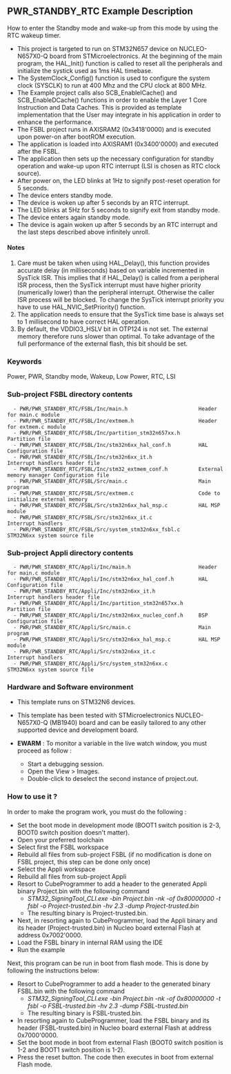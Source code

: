 ## <b>PWR_STANDBY_RTC Example Description</b>

How to enter the Standby mode and wake-up from this mode by using the RTC wakeup timer.

- This project is targeted to run on STM32N657 device on NUCLEO-N657X0-Q board from STMicroelectronics.
At the beginning of the main program, the HAL_Init() function is called to reset
all the peripherals and initialize the systick used as 1ms HAL timebase.
- The SystemClock_Config() function is used to configure the system clock (SYSCLK)
to run at 400 Mhz and the CPU clock at 800 MHz.
- The Example project calls also SCB_EnableICache() and SCB_EnableDCache() functions in order to enable
the Layer 1 Core Instruction and Data Caches. This is provided as template implementation that the User may
integrate in his application in order to enhance the performance.
- The FSBL project runs in AXISRAM2 (0x3418'0000) and is executed upon power-on after bootROM execution.
- The application is loaded into AXISRAM1 (0x3400'0000) and executed after the FSBL.
- The application then sets up the necessary configuration for standby operation and wake-up upon RTC interrupt (LSI is chosen as RTC clock source).
- After power on, the LED blinks at 1Hz to signify post-reset operation for 5 seconds.
- The device enters standby mode.
- The device is woken up after 5 seconds by an RTC interrupt.
- The LED blinks at 5Hz for 5 seconds to signify exit from standby mode.
- The device enters again standby mode.
- The device is again woken up after 5 seconds by an RTC interrupt and the last steps described above infinitely unroll. 

#### <b>Notes</b>

 1. Care must be taken when using HAL_Delay(), this function provides accurate delay (in milliseconds)
    based on variable incremented in SysTick ISR. This implies that if HAL_Delay() is called from
    a peripheral ISR process, then the SysTick interrupt must have higher priority (numerically lower)
    than the peripheral interrupt. Otherwise the caller ISR process will be blocked.
    To change the SysTick interrupt priority you have to use HAL_NVIC_SetPriority() function.
 2. The application needs to ensure that the SysTick time base is always set to 1 millisecond
    to have correct HAL operation.
 3. By default, the VDDIO3_HSLV bit in OTP124 is not set. The external memory therefore runs slower than optimal.
     To take advantage of the full performance of the external flash, this bit should be set.


### <b>Keywords</b>

Power, PWR, Standby mode, Wakeup, Low Power, RTC, LSI


### <b>Sub-project FSBL directory contents</b>

      - PWR/PWR_STANDBY_RTC/FSBL/Inc/main.h                       Header for main.c module
      - PWR/PWR_STANDBY_RTC/FSBL/Inc/extmem.h                     Header for extmem.c module
      - PWR/PWR_STANDBY_RTC/FSBL/Inc/partition_stm32n657xx.h      Partition file
      - PWR/PWR_STANDBY_RTC/FSBL/Inc/stm32n6xx_hal_conf.h         HAL Configuration file
      - PWR/PWR_STANDBY_RTC/FSBL/Inc/stm32n6xx_it.h               Interrupt handlers header file
      - PWR/PWR_STANDBY_RTC/FSBL/Inc/stm32_extmem_conf.h          External memory manager Configuration file
      - PWR/PWR_STANDBY_RTC/FSBL/Src/main.c                       Main program
      - PWR/PWR_STANDBY_RTC/FSBL/Src/extmem.c                     Code to initialize external memory
      - PWR/PWR_STANDBY_RTC/FSBL/Src/stm32n6xx_hal_msp.c          HAL MSP module
      - PWR/PWR_STANDBY_RTC/FSBL/Src/stm32n6xx_it.c               Interrupt handlers
      - PWR/PWR_STANDBY_RTC/FSBL/Src/system_stm32n6xx_fsbl.c      STM32N6xx system source file

### <b>Sub-project Appli directory contents</b>

      - PWR/PWR_STANDBY_RTC/Appli/Inc/main.h                      Header for main.c module
      - PWR/PWR_STANDBY_RTC/Appli/Inc/stm32n6xx_hal_conf.h        HAL Configuration file
      - PWR/PWR_STANDBY_RTC/Appli/Inc/stm32n6xx_it.h              Interrupt handlers header file
      - PWR/PWR_STANDBY_RTC/Appli/Inc/partition_stm32n657xx.h     Partition file
      - PWR/PWR_STANDBY_RTC/Appli/Inc/stm32n6xx_nucleo_conf.h     BSP Configuration file 
      - PWR/PWR_STANDBY_RTC/Appli/Src/main.c                      Main program
      - PWR/PWR_STANDBY_RTC/Appli/Src/stm32n6xx_hal_msp.c         HAL MSP module
      - PWR/PWR_STANDBY_RTC/Appli/Src/stm32n6xx_it.c              Interrupt handlers
      - PWR/PWR_STANDBY_RTC/Appli/Src/system_stm32n6xx.c          STM32N6xx system source file

### <b>Hardware and Software environment</b>

  - This template runs on STM32N6 devices.

  - This template has been tested with STMicroelectronics NUCLEO-N657X0-Q (MB1940)
    board and can be easily tailored to any other supported device
    and development board.

  - **EWARM** : To monitor a variable in the live watch window, you must proceed as follow :
    - Start a debugging session.
    - Open the View > Images.
    - Double-click to deselect the second instance of project.out. 

### <b>How to use it ?</b>

In order to make the program work, you must do the following :

 - Set the boot mode in development mode (BOOT1 switch position is 2-3, BOOT0 switch position doesn't matter).
 - Open your preferred toolchain
 - Select first the FSBL workspace
 - Rebuild all files from sub-project FSBL (if no modification is done on FSBL project, this step can be done only once)
 - Select the Appli workspace
 - Rebuild all files from sub-project Appli
 - Resort to CubeProgrammer to add a header to the generated Appli binary Project.bin with the following command
   - *STM32_SigningTool_CLI.exe -bin Project.bin -nk -of 0x80000000 -t fsbl -o Project-trusted.bin -hv 2.3 -dump Project-trusted.bin*
   - The resulting binary is Project-trusted.bin.
 - Next, in resorting again to CubeProgrammer, load the Appli binary and its header (Project-trusted.bin) in Nucleo board external Flash at address 0x7002'0000.
 - Load the FSBL binary in internal RAM using the IDE
 - Run the example

 Next, this program can be run in boot from flash mode. This is done by following the instructions below:

 - Resort to CubeProgrammer to add a header to the generated binary FSBL.bin with the following command
   - *STM32_SigningTool_CLI.exe -bin Project.bin -nk -of 0x80000000 -t fsbl -o FSBL-trusted.bin -hv 2.3 -dump FSBL-trusted.bin*
   - The resulting binary is FSBL-trusted.bin.       
 - In resorting again to CubeProgrammer, load the FSBL binary and its header (FSBL-trusted.bin) in Nucleo board external Flash at address 0x7000'0000.
 - Set the boot mode in boot from external Flash (BOOT0 switch position is 1-2 and BOOT1 switch position is 1-2).
 - Press the reset button. The code then executes in boot from external Flash mode.

